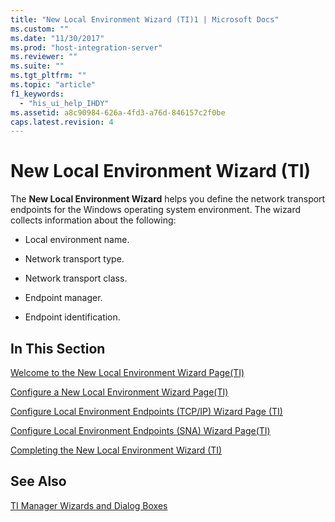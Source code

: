 ```yaml
---
title: "New Local Environment Wizard (TI)1 | Microsoft Docs"
ms.custom: ""
ms.date: "11/30/2017"
ms.prod: "host-integration-server"
ms.reviewer: ""
ms.suite: ""
ms.tgt_pltfrm: ""
ms.topic: "article"
f1_keywords: 
  - "his_ui_help_IHDY"
ms.assetid: a8c90984-626a-4fd3-a76d-846157c2f0be
caps.latest.revision: 4
---
```

# New Local Environment Wizard (TI)
The **New Local Environment Wizard** helps you define the network transport endpoints for the Windows operating system environment. The wizard collects information about the following:  
  
-   Local environment name.  
  
-   Network transport type.  
  
-   Network transport class.  
  
-   Endpoint manager.  
  
-   Endpoint identification.  
  
## In This Section  
 [Welcome to the New Local Environment Wizard Page(TI)](../HIS2010/welcome-to-the-new-local-environment-wizard-page-ti-2.md)  
  
 [Configure a New Local Environment Wizard Page(TI)](../HIS2010/configure-a-new-local-environment-wizard-page-ti-2.md)  
  
 [Configure Local Environment Endpoints (TCP/IP) Wizard Page (TI)](../HIS2010/configure-local-environment-endpoints-tcp-ip-wizard-page-ti-2.md)  
  
 [Configure Local Environment Endpoints (SNA) Wizard Page(TI)](../HIS2010/configure-local-environment-endpoints-sna-wizard-page-ti-2.md)  
  
 [Completing the New Local Environment Wizard (TI)](../HIS2010/completing-the-new-local-environment-wizard-ti-2.md)  
  
## See Also  
 [TI Manager Wizards and Dialog Boxes](../HIS2010/ti-manager-wizards-and-dialog-boxes2.md)